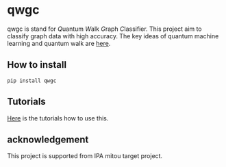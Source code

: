 
# qwgc

qwgc is stand for *Q*uantum *W*alk *G*raph *C*lassifier.
This project aim to classify graph data with high accuracy.
The key ideas of quantum machine learning and quantum walk are [here]().
<!-- put the link to our web site -->

## How to install

`pip install qwgc`

## Tutorials

[Here](./notebook/tutorial.ipynb) is the tutorials how to use this.

## acknowledgement

This project is supported from IPA mitou target project.
